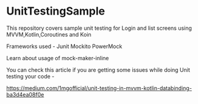 # UnitTestingSample

This repository covers sample unit testing for Login and list screens using MVVM,Kotlin,Coroutines and Koin

Frameworks used -
Junit
Mockito
PowerMock


Learn about usage of mock-maker-inline


You can check this article if you are getting some issues while doing Unit testing your code -

https://medium.com/1mgofficial/unit-testing-in-mvvm-kotlin-databinding-ba3d4ea08f0e
